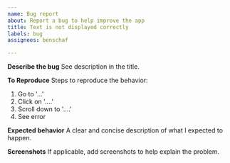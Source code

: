 ```yaml
---
name: Bug report
about: Report a bug to help improve the app
title: Text is not displayed correctly
labels: bug
assignees: benschaf

---
```


**Describe the bug**
See description in the title.

**To Reproduce**
Steps to reproduce the behavior:
1. Go to '...'
2. Click on '....'
3. Scroll down to '....'
4. See error

**Expected behavior**
A clear and concise description of what I expected to happen.

**Screenshots**
If applicable, add screenshots to help explain the problem.